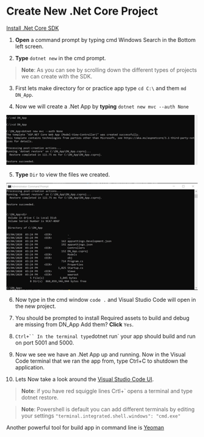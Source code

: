 # Create New .Net Core Project

[Install .Net Core SDK](https://dotnet.microsoft.com/download)

1. **Open** a command prompt by typing cmd Windows Search in the Bottom left screen.

2. **Type** `dotnet new` in the cmd prompt.

> **Note**: As you can see by scrolling down the different types of projects we can create with the SDK.

3. First lets make directory for or practice app type `cd C:\` and them `md DN_App`.

4. Now we will create a .Net App by **typing** `dotnet new mvc --auth None`

<img src="./Images/Refactor/cmd_3.png" alt="vscode-icons" width="" />

5. **Type** `Dir` to view the files we created.

<img src="./Images/Refactor/cmd_4.png" alt="vscode-icons" width="" />

6. Now type in the cmd window `code .` and Visual Studio Code will open in the new project.

7. You should be prompted to install Required assets to build and debug are missing from DN_App Add them? **Click** `Yes`.

8. `Ctrl+`` In the terminal type`dotnet run` your app should build and run on port 5001 and 5000.

9. Now we see we have an .Net App up and running. Now in the Visual Code terminal that we ran the app from, type Ctrl+C to shutdown the application.

10. Lets Now take a look around the [Visual Studio Code UI](https://github.com/Onemanwolf/visual-studio-2019/blob/master/VisualStudioCode2019_Getting_Started/docs/VisualStudioCode_Intro_UI.md).

> **Note**: if you have red squiggle lines Crtl+` opens a terminal and type dotnet restore.

> **Note**: Powershell is default you can add different terminals by editing your settings `"terminal.integrated.shell.windows": "cmd.exe"`

Another powerful tool for build app in command line is [Yeoman](https://yeoman.io/learning/)
